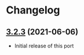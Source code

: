 # Changelog

## [3.2.3] (2021-06-06)
- Initial release of this port

[3.2.3]: https://github.com/valtlai/nunjucks-deno/releases/tag/3.2.3
